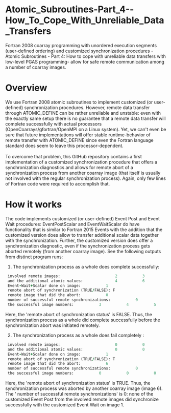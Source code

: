 # Atomic_Subroutines-Part_4--How_To_Cope_With_Unreliable_Data_Transfers
 Fortran 2008 coarray programming with unordered execution segments (user-defined ordering) and customized synchronization procedures - Atomic Subroutines - Part 4: How to cope with unreliable data transfers with low-level PGAS programming- allow for safe remote communication among a number of coarray images.

# Overview
We use Fortran 2008 atomic subroutines to implement customized (or user-defined) synchronization procedures. However, remote data transfer through ATOMIC_DEFINE can be rather unreliable and unstable: even with the exactly same setup there is no guarantee that a remote data transfer will complete successfully with actual processors (OpenCoarrays/gfortran/OpenMPI on a Linux system). Yet, we can't even be sure that future implementations will offer stable runtime-behavior of remote transfer with ATOMIC_DEFINE since even the Fortran language standard does seem to leave this processor-dependent.<br />
<br />
To overcome that problem, this GitHub repository contains a first implementation of a customized synchronization procedure that offers a synchronization diagnostics and allows for remote abort of a synchronization process from another coarray image (that itself is usually not involved with the regular synchronization process). Again, only few lines of Fortran code were required to accomplish that. <br />

# How it works
The code implements customized (or user-defined) Event Post and Event Wait procedures: EventPostScalar and EventWaitScalar do have functionality that is similar to Fortran 2015 Events with the addition that the customized version does allow to transfer additional scalar data together with the synchronization. Further, the customized version does offer a synchronization diagnostic, even if the synchronization process gets aborted remotely (from another coarray image).
See the following outputs from distinct program runs:<br />


1. The synchronization process as a whole does complete successfully:
```fortran
 involved remote images:                        2           3           4           5
 and the additional atomic values:              4           6           8          10
 Event-Wait+Scalar done on image:           1
 remote abort of synchronization (TRUE/FALSE): F
 remote image that did the abort:           0
 number of successful remote synchronizations:           0
 the successful image numbers:           3           4           5           2

```
Here, the 'remote abort of synchronization status' is FALSE. Thus, the synchronization process as a whole did complete successfully before the synchronization abort was initiated remotely.<br />

2. The synchronization process as a whole does fail completely :
```fortran
 involved remote images:                        0           0           0           0
 and the additional atomic values:              0           0           0           0
 Event-Wait+Scalar done on image:           1
 remote abort of synchronization (TRUE/FALSE): T
 remote image that did the abort:           6
 number of successful remote synchronizations:           0
 the successful image numbers:           0           0           0           0
```
Here, the 'remote abort of synchronization status' is TRUE. Thus, the synchronization process was aborted by another coarray image (image 6). The ' number of successful remote synchronizations' is 0: none of the customized Event Post from the involved remote images did synchronize successfully with the customized Event Wait on image 1.<br />


